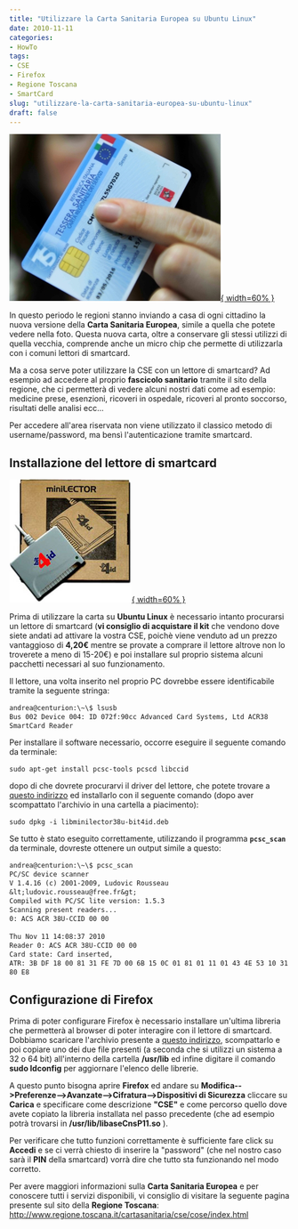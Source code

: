 ```yaml
---
title: "Utilizzare la Carta Sanitaria Europea su Ubuntu Linux"
date: 2010-11-11
categories: 
- HowTo
tags: 
- CSE
- Firefox
- Regione Toscana
- SmartCard
slug: "utilizzare-la-carta-sanitaria-europea-su-ubuntu-linux"
draft: false
---
```


[![CSE_Toscana](jpg_2056020.jpg){ width=60% }](jpg_2056020.jpg)

In questo periodo le regioni stanno inviando a casa di ogni cittadino la nuova versione della
**Carta Sanitaria Europea**, simile a quella che potete vedere nella
foto. Questa nuova carta, oltre a conservare gli stessi utilizzi di
quella vecchia, comprende anche un micro chip che permette di
utilizzarla con i comuni lettori di smartcard.

Ma a cosa serve poter utilizzare la CSE con un lettore di smartcard? Ad
esempio ad accedere al proprio **fascicolo sanitario** tramite il sito
della regione, che ci permetterà di vedere alcuni nostri dati come ad
esempio: medicine prese, esenzioni, ricoveri in ospedale, ricoveri al
pronto soccorso, risultati delle analisi ecc...

Per accedere all'area riservata non viene utilizzato il classico metodo
di username/password, ma bensì l'autenticazione tramite smartcard.

## Installazione del lettore di smartcard

[![miniLectorBox](miniLectorBox.jpg){ width=60% }](miniLectorBox.jpg)

Prima di utilizzare la carta su **Ubuntu Linux** è necessario intanto
procurarsi un lettore di smartcard (**vi consiglio di acquistare il
kit** che vendono dove siete andati ad attivare la vostra CSE, poichè
viene venduto ad un prezzo vantaggioso di **4,20€** mentre se provate a
comprare il lettore altrove non lo troverete a meno di 15-20€) e poi
installare sul proprio sistema alcuni pacchetti necessari al suo
funzionamento.

Il lettore, una volta inserito nel proprio PC dovrebbe essere
identificabile tramite la seguente stringa:

```shell
andrea@centurion:\~\$ lsusb
Bus 002 Device 004: ID 072f:90cc Advanced Card Systems, Ltd ACR38
SmartCard Reader
```

Per installare il software necessario, occorre eseguire il seguente
comando da terminale:

```shell
sudo apt-get install pcsc-tools pcscd libccid
```

dopo di che dovrete procurarvi il driver del lettore, che potete trovare
a [questo
indirizzo](http://www.regione.toscana.it/Carta_sanitaria/software/linux/Installazione_lettore_LINUX/lettore/soft_lettore.zip)
ed installarlo con il seguente comando (dopo aver scompattato l'archivio
in una cartella a piacimento):

```shell
sudo dpkg -i libminilector38u-bit4id.deb
```

Se tutto è stato eseguito correttamente, utilizzando il programma
**`pcsc_scan`** da terminale, dovreste ottenere un output simile a
questo:

```shell
andrea@centurion:\~\$ pcsc_scan  
PC/SC device scanner  
V 1.4.16 (c) 2001-2009, Ludovic Rousseau
&lt;ludovic.rousseau@free.fr&gt;  
Compiled with PC/SC lite version: 1.5.3  
Scanning present readers...  
0: ACS ACR 38U-CCID 00 00

Thu Nov 11 14:08:37 2010  
Reader 0: ACS ACR 38U-CCID 00 00  
Card state: Card inserted,  
ATR: 3B DF 18 00 81 31 FE 7D 00 6B 15 0C 01 81 01 11 01 43 4E 53 10 31 80 E8
```

## Configurazione di Firefox

Prima di poter configurare Firefox è necessario installare un'ultima
libreria che permetterà al browser di poter interagire con il lettore di
smartcard. Dobbiamo scaricare l'archivio presente a [questo
indirizzo](http://www.regione.toscana.it/Carta_sanitaria/software/linux/Installazione_CSE_LINUX/Software/smart_card.zip),
scompattarlo e poi copiare uno dei due file presenti (a seconda che si
utilizzi un sistema a 32 o 64 bit) all'interno della cartella
**/usr/lib** ed infine digitare il comando **sudo ldconfig** per
aggiornare l'elenco delle librerie.

A questo punto bisogna aprire **Firefox** ed andare su
**Modifica--&gt;Preferenze--&gt;Avanzate--&gt;Cifratura--&gt;Dispositivi
di Sicurezza** cliccare su **Carica** e specificare come descrizione
**"CSE"** e come percorso quello dove avete copiato la libreria
installata nel passo precedente (che ad esempio potrà trovarsi in
**/usr/lib/libaseCnsP11.so** ).

Per verificare che tutto funzioni correttamente è sufficiente fare click
su **Accedi** e se ci verrà chiesto di inserire la "password" (che nel
nostro caso sarà il **PIN** della smartcard) vorrà dire che tutto sta
funzionando nel modo corretto.

Per avere maggiori informazioni sulla **Carta Sanitaria Europea** e per
conoscere tutti i servizi disponibili, vi consiglio di visitare la
seguente pagina presente sul sito della **Regione Toscana**:
<http://www.regione.toscana.it/cartasanitaria/cse/cose/index.html>

